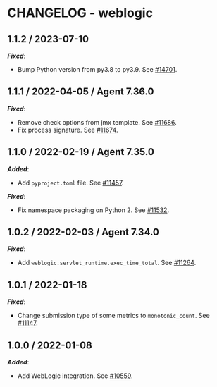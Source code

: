 # CHANGELOG - weblogic

## 1.1.2 / 2023-07-10

***Fixed***:

* Bump Python version from py3.8 to py3.9. See [#14701](https://github.com/DataDog/integrations-core/pull/14701).

## 1.1.1 / 2022-04-05 / Agent 7.36.0

***Fixed***: 

* Remove check options from jmx template. See [#11686](https://github.com/DataDog/integrations-core/pull/11686).
* Fix process signature. See [#11674](https://github.com/DataDog/integrations-core/pull/11674).


## 1.1.0 / 2022-02-19 / Agent 7.35.0

***Added***: 

* Add `pyproject.toml` file. See [#11457](https://github.com/DataDog/integrations-core/pull/11457).

***Fixed***: 

* Fix namespace packaging on Python 2. See [#11532](https://github.com/DataDog/integrations-core/pull/11532).


## 1.0.2 / 2022-02-03 / Agent 7.34.0

***Fixed***: 

* Add `weblogic.servlet_runtime.exec_time_total`. See [#11264](https://github.com/DataDog/integrations-core/pull/11264).


## 1.0.1 / 2022-01-18

***Fixed***: 

* Change submission type of some metrics to `monotonic_count`. See [#11147](https://github.com/DataDog/integrations-core/pull/11147).


## 1.0.0 / 2022-01-08

***Added***: 

* Add WebLogic integration. See [#10559](https://github.com/DataDog/integrations-core/pull/10559).


